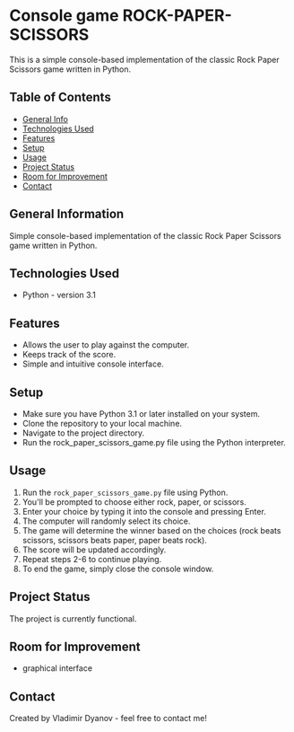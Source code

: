 # Console game ROCK-PAPER-SCISSORS
This is a simple console-based implementation of the classic Rock Paper Scissors game written in Python.

## Table of Contents
* [General Info](#general-information)
* [Technologies Used](#technologies-used)
* [Features](#features)
* [Setup](#setup)
* [Usage](#usage)
* [Project Status](#project-status)
* [Room for Improvement](#room-for-improvement)
* [Contact](#contact)


## General Information
Simple console-based implementation of the classic Rock Paper Scissors game written in Python.

## Technologies Used
- Python - version 3.1

## Features
- Allows the user to play against the computer.
- Keeps track of the score.
- Simple and intuitive console interface.

## Setup
- Make sure you have Python 3.1 or later installed on your system.
- Clone the repository to your local machine.
- Navigate to the project directory.
- Run the rock_paper_scissors_game.py file using the Python interpreter.


## Usage
1. Run the `rock_paper_scissors_game.py` file using Python.
2. You'll be prompted to choose either rock, paper, or scissors.
3. Enter your choice by typing it into the console and pressing Enter.
4. The computer will randomly select its choice.
5. The game will determine the winner based on the choices (rock beats scissors, scissors beats paper, paper beats rock).
6. The score will be updated accordingly.
7. Repeat steps 2-6 to continue playing.
8. To end the game, simply close the console window.

## Project Status
The project is currently functional.

## Room for Improvement
- graphical interface

## Contact
Created by Vladimir Dyanov - feel free to contact me!




